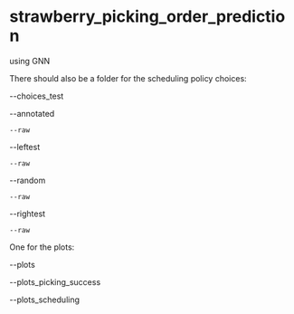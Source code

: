 # strawberry_picking_order_prediction
using GNN 

There should also be a folder for the scheduling policy choices:

--choices_test

  --annotated

    --raw

  --leftest

    --raw

  --random
  
    --raw
  
  --rightest

    --raw
    
One for the plots:

--plots

  --plots_picking_success

  --plots_scheduling
